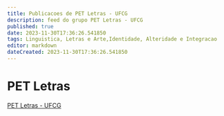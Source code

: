 ```yaml
---
title: Publicacoes de PET Letras - UFCG
description: feed do grupo PET Letras - UFCG
published: true
date: 2023-11-30T17:36:26.541850
tags: Linguistica, Letras e Arte,Identidade, Alteridade e Integracao
editor: markdown
dateCreated: 2023-11-30T17:36:26.541850
---
```


# PET Letras
[PET Letras - UFCG](/grupo/247PETLetrasUFCG.md)